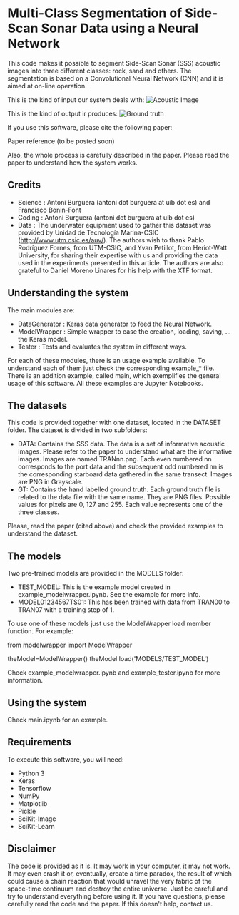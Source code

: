 # Multi-Class Segmentation of Side-Scan Sonar Data using a Neural Network

This code makes it possible to segment Side-Scan Sonar (SSS) acoustic images into three different classes: rock, sand and others. The segmentation is based on a Convolutional Neural Network (CNN) and it is aimed at on-line operation.

This is the kind of input our system deals with:
![Acoustic Image](https://github.com/aburguera/NNSSS/blob/master/DATASET/DATA/TRAN00.png)

This is the kind of output ir produces:
![Ground truth](https://github.com/aburguera/NNSSS/blob/master/DATASET/GT/TRAN00.png)

If you use this software, please cite the following paper:

Paper reference (to be posted soon)

Also, the whole process is carefully described in the paper. Please read the paper to understand how the system works.

## Credits

* Science : Antoni Burguera (antoni dot burguera at uib dot es) and Francisco Bonin-Font
* Coding : Antoni Burguera (antoni dot burguera at uib dot es)
* Data : The underwater equipment used to gather this dataset was provided by Unidad de Tecnología Marina-CSIC (http://www.utm.csic.es/auv/). The authors wish to thank Pablo Rodríguez Fornes, from UTM-CSIC, and Yvan Petillot, from Heriot-Watt University, for sharing their expertise with us and providing the data used in the experiments presented in this article. The authors are also grateful to Daniel Moreno Linares for his help with the XTF format.

## Understanding the system

The main modules are:

* DataGenerator : Keras data generator to feed the Neural Network.
* ModelWrapper : Simple wrapper to ease the creation, loading, saving, ... the Keras model.
* Tester : Tests and evaluates the system in different ways.

For each of these modules, there is an usage example available. To understand each of them just check the corresponding example_* file. There is an addition example, called main, which exemplifies the general usage of this software. All these examples are Jupyter Notebooks.

## The datasets

This code is provided together with one dataset, located in the DATASET folder. The dataset is divided in two subfolders:

* DATA: Contains the SSS data. The data is a set of informative acoustic images. Please refer to the paper to understand what are the informative images. Images are named TRANnn.png. Each even numbered nn corresponds to the port data and the subsequent odd numbered nn is the corresponding starboard data gathered in the same transect. Images are PNG in Grayscale.
* GT: Contains the hand labelled ground truth. Each ground truth file is related to the data file with the same name. They are PNG files. Possible values for pixels are 0, 127 and 255. Each value represents one of the three classes.

Please, read the paper (cited above) and check the provided examples to understand the dataset.


## The models

Two pre-trained models are provided in the MODELS folder:

* TEST_MODEL: This is the example model created in example_modelwrapper.ipynb. See the example for more info.
* MODEL01234567TS01: This has been trained with data from TRAN00 to TRAN07 with a training step of 1.

To use one of these models just use the ModelWrapper load member function. For example:

from modelwrapper import ModelWrapper

theModel=ModelWrapper()
theModel.load('MODELS/TEST_MODEL')

Check example_modelwrapper.ipynb and example_tester.ipynb for more information.

## Using the system

Check main.ipynb for an example.

## Requirements

To execute this software, you will need:

* Python 3
* Keras
* Tensorflow
* NumPy
* Matplotlib
* Pickle
* SciKit-Image
* SciKit-Learn

## Disclaimer

The code is provided as it is. It may work in your computer, it may not work. It may even crash it or, eventually, create a time paradox, the result of which could cause a chain reaction that would unravel the very fabric of the space-time continuum and destroy the entire universe. Just be careful and try to understand everything before using it. If you have questions, please carefully read the code and the paper. If this doesn't help, contact us.
